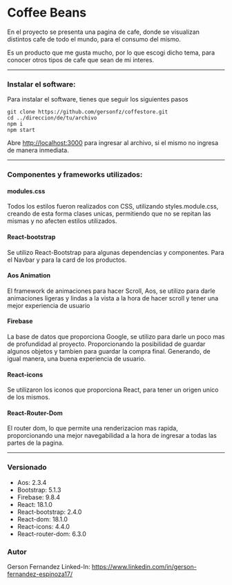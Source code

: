 
# Coffee Beans

En el proyecto se presenta una pagina de cafe, donde se visualizan distintos cafe de todo el mundo, para el consumo del mismo. 

Es un producto que me gusta mucho, por lo que escogi dicho tema, para conocer otros tipos de cafe que sean de mi interes.
***

### Instalar el software:
Para instalar el software, tienes que seguir los siguientes pasos
```
git clone https://github.com/gersonfz/coffestore.git
cd ../direccion/de/tu/archivo
npm i
npm start
```
Abre [http://localhost:3000](http://localhost:3000) para ingresar al archivo, si el mismo no ingresa de manera inmediata.
***

### Componentes y frameworks utilizados:
#### modules.css
Todos los estilos fueron realizados con CSS, utilizando styles.module.css, creando de esta forma clases unicas, permitiendo que no se repitan las mismas y no afecten estilos utilizados. 
#### React-bootstrap
Se utilizo React-Bootstrap para algunas dependencias y componentes. Para el Navbar y para la card de los productos.
#### Aos Animation
El framework de animaciones para hacer Scroll, Aos, se utilizo para darle animaciones ligeras y lindas a la vista a la hora de hacer scroll y tener una mejor experiencia de usuario
#### Firebase
La base de datos que proporciona Google, se utilizo para darle un poco mas de profundidad al proyecto. Proporcionando la posibilidad de guardar algunos objetos y tambien para guardar la compra final. Generando, de igual manera, una buena experiencia de usuario. 
#### React-icons
Se utilizaron los iconos que proporciona React, para tener un origen unico de los mismos. 
#### React-Router-Dom
El router dom, lo que permite una renderizacion mas rapida, proporcionando una mejor navegabilidad a la hora de ingresar a todas las partes de la pagina. 
***
### Versionado
* Aos: 2.3.4
* Bootstrap: 5.1.3
* Firebase: 9.8.4
* React: 18.1.0
* React-bootstrap: 2.4.0
* React-dom: 18.1.0
* React-icons: 4.4.0
* React-router-dom: 6.3.0

### Autor
Gerson Fernandez
Linked-In: https://www.linkedin.com/in/gerson-fernandez-espinoza17/
